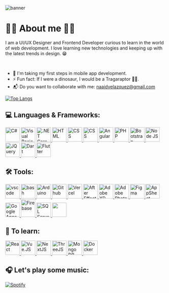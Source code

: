 ![banner](https://user-images.githubusercontent.com/42756212/188967450-5c5ee2a6-6fa4-4bdd-9240-3f0f231b4349.png)

<h1>🙋‍♂️ About me 🙋‍♂️</h1>

I am a UI/UX Designer and Frontend Developer curious to learn in the world of web development. I love learning new technologies and keeping up with the latest trends in design. 😁

<br>

* 👣 I'm taking my first steps in mobile app development.
* ⚡ Fun fact: If I were a dinosaur, I would be a Tragaraptor 🌮🦖.
* 📬 Do you want to collaborate with me: <a href="https://mail.google.com/mail/u/0/#inbox?compose=new">naaidvelazquez@gmail.com</a>

<!--[![GitHub Streak](https://streak-stats.demolab.com/?user=Naaidrv&theme=dark)](https://git.io/streak-stats)-->
[![Top Langs](https://github-readme-stats.vercel.app/api/top-langs/?username=Naaidrv&layout=compact&theme=cobalt)](https://github.com/Naaidrv/github-readme-stats)

<h2>💻 Languages & Frameworks: </h2>
<p align="left">
<a href="https://learn.microsoft.com/en-us/dotnet/csharp/"><img src="https://user-images.githubusercontent.com/42756212/188987712-ed297250-e455-4a5b-a786-867ffdd98bd2.png" alt="C#" width="45" height="45"/></a>
<a href="https://es.wikipedia.org/wiki/Visual_Basic">
<img src=https://user-images.githubusercontent.com/42756212/188988147-9a4fbd60-7850-4f61-a452-a09f12028474.png alt="Visual Basic" width="45" height="45"/></a>
<a href="https://dotnet.microsoft.com/en-us/learn/dotnet/what-is-dotnet">
<img src="https://cdn.jsdelivr.net/gh/devicons/devicon/icons/dotnetcore/dotnetcore-original.svg" alt=".NET Core" width="45" height="45"/>
</a>
<a href="https://developer.mozilla.org/es/docs/Glossary/HTML5">
<img src="https://cdn.jsdelivr.net/gh/devicons/devicon/icons/html5/html5-original.svg" alt="HTML" width="45" height="45"/>
</a>
<a href="https://developer.mozilla.org/es/docs/Web/CSS">
<img src="https://cdn.jsdelivr.net/gh/devicons/devicon/icons/css3/css3-original.svg" alt="CSS" width="45" height="45"/>
</a>
<a href="https://developer.mozilla.org/es/docs/Web/JavaScript">
<img src="https://cdn.jsdelivr.net/gh/devicons/devicon/icons/javascript/javascript-plain.svg" alt="CSS" width="45" height="45"/>
</a>
<a href="https://angular.io/">
<img src="https://cdn.jsdelivr.net/gh/devicons/devicon/icons/angularjs/angularjs-original.svg" alt="Angular" width="45" height="45"/>
</a>
<a href="https://www.php.net/docs.php">
<img src="https://cdn.jsdelivr.net/gh/devicons/devicon/icons/php/php-original.svg" alt="PHP" width="45" height="45"/>
</a>
<a href="https://getbootstrap.com/">
<img src="https://cdn.jsdelivr.net/gh/devicons/devicon/icons/bootstrap/bootstrap-original.svg" alt="Bootstrap" width="45" height="45"/>
</a>
<a href="https://nodejs.org/es/about/">
<img src="https://cdn.jsdelivr.net/gh/devicons/devicon/icons/nodejs/nodejs-plain-wordmark.svg" alt="Node JS" width="45" height="45"/>
</a>
<a href="https://jquery.com/">
<img src="https://cdn.jsdelivr.net/gh/devicons/devicon/icons/jquery/jquery-plain-wordmark.svg" alt="JQuery" width="45" height="45"/>
</a>
<a href="https://dart.dev/">
<img src="https://cdn.jsdelivr.net/gh/devicons/devicon/icons/dart/dart-original.svg" alt="Dart" width="45" height="45"/>
</a>
<a href="https://flutter.dev/">
<img src="https://cdn.jsdelivr.net/gh/devicons/devicon/icons/flutter/flutter-original.svg" alt="Flutter" width="45" height="45"/>
</a>
</p>

<h2>🛠 Tools: </h2>
<p align="left">
<a href="https://code.visualstudio.com/">
<img src="https://cdn.jsdelivr.net/gh/devicons/devicon/icons/vscode/vscode-original.svg" alt="vscode" width="45" height="45"/>
</a>
<a href="https://es.wikipedia.org/wiki/Bash">
<img src="https://cdn.jsdelivr.net/gh/devicons/devicon/icons/bash/bash-original.svg" alt="bash" width="45" height="45"/>
</a>
<a href="https://www.arduino.cc/">
<img src="https://cdn.jsdelivr.net/gh/devicons/devicon/icons/arduino/arduino-original-wordmark.svg" alt="Arduino" width="45" height="45"/>
</a>
<a href="https://docs.github.com/es">
<img src="https://user-images.githubusercontent.com/42756212/192025686-568b3257-f653-40da-a0f3-1b872fabb551.png" alt="Github" width="45" height="45"/>  
</a>
<a href="https://vercel.com/">
<img src="https://user-images.githubusercontent.com/42756212/193125447-ae3fe391-5088-4ef3-99eb-60d6c6fc4bc9.png" alt="Vercel" width="45" height="45"/>
</a>
<a href="https://www.adobe.com/mx/products/aftereffects.html">
<img src="https://user-images.githubusercontent.com/42756212/188987078-d3398c9a-547b-4cae-aade-d782962c8547.png" alt="After Effects" width="45" height="45"/>
</a>
<a href="https://www.adobe.com/mx/products/xd.html">
<img src="https://user-images.githubusercontent.com/42756212/188986881-499479fc-ab6a-4454-9d51-2b376ddf33d6.png" alt="Adobe XD" width="45" height="45"/>
</a>
<a href="https://www.adobe.com/mx/products/photoshop.html">
<img src="https://user-images.githubusercontent.com/42756212/188986413-16324661-3e7b-4c9d-9c6b-a967870e16e6.png" alt="Adobe Photoshop" width="45" height="45"/>
</a>
<a href="https://www.figma.com/">
<img src="https://cdn.jsdelivr.net/gh/devicons/devicon/icons/figma/figma-original.svg" alt="Figma" width="45" height="45"/>
</a>
<a href="https://about.appsheet.com/home/">
<img src="https://user-images.githubusercontent.com/42756212/191321054-9cb370e2-82e1-4da6-b38c-e04843f417f4.png" alt="AppSheet" width="45" height="45"/>
</a>
<a href="https://developers.google.com/apps-script">
<img src="https://user-images.githubusercontent.com/42756212/191319306-85627975-4a9d-4290-b5c2-06ec60a67770.png" alt="Google Apps Script" width="45" height="45"/>
</a>
<a href="https://firebase.google.com/?hl=es">
<img src="https://user-images.githubusercontent.com/42756212/188992124-4e2ec695-9e07-4ae2-a340-d7a913705256.png" alt="Firebase" width="45" height="55"/>
</a>
<a href="https://www.microsoft.com/es-mx/sql-server/sql-server-2019">
<img src="https://user-images.githubusercontent.com/42756212/188989570-71e26ee1-2f87-43f2-af1f-4f02448b94d4.png" alt="SQL Server" width="45" height="45"/>
</a>
<a href="https://www.mysql.com/">
<img src="https://cdn.jsdelivr.net/gh/devicons/devicon/icons/mysql/mysql-original-wordmark.svg" width="45" height="45"/>
</a>
</p>

<h2>🧐 To learn: </h2>
<p align="left">
<a href="https://es.reactjs.org/">
<img src="https://cdn.jsdelivr.net/gh/devicons/devicon/icons/react/react-original-wordmark.svg" alt="React" width="45" height="45"/>
</a>
<a href="https://vuejs.org/">
<img src="https://cdn.jsdelivr.net/gh/devicons/devicon/icons/vuejs/vuejs-original.svg" alt="Vue.JS" width="45" height="45"/>
</a>
<a href="https://nextjs.org/">
<img src="https://cdn.jsdelivr.net/gh/devicons/devicon/icons/nextjs/nextjs-original-wordmark.svg" alt="NextJS" width="45" height="45"/>
</a>
<a href="https://threejs.org/">
<img src="https://cdn.jsdelivr.net/gh/devicons/devicon/icons/threejs/threejs-original-wordmark.svg" alt="ThreeJS" width="45" height="45"/>
</a>
<a href="https://www.mongodb.com/">
<img src="https://cdn.jsdelivr.net/gh/devicons/devicon/icons/mongodb/mongodb-original-wordmark.svg" alt="Mongo DB" width="45" height="45"/>
</a>
<a href="https://www.docker.com/">
<img src="https://cdn.jsdelivr.net/gh/devicons/devicon/icons/docker/docker-plain-wordmark.svg" alt="Docker" width="45" height="45"/>
</a>
</p>


<h2>🎧 Let's play some music: </h2>

[![Spotify](https://novatorem-two-wine.vercel.app/api/spotify?background_color=0d1117)](https://open.spotify.com/user/22ecvxjvqabd4qazwz36ytnfa)

<!--
[![Spotify](https://spotify-github-profile.vercel.app/api/view?uid=22ecvxjvqabd4qazwz36ytnfa)](https://open.spotify.com/user/22ecvxjvqabd4qazwz36ytnfa)
 
Novatorem theme
[![spotify-github-profile](https://spotify-github-profile.vercel.app/api/view?uid=22ecvxjvqabd4qazwz36ytnfa&cover_image=true&theme=natemoo-re&bar_color=53b14f&bar_color_cover=true)](https://github.com/kittinan/spotify-github-profile)

[![spotify-github-profile](https://spotify-github-profile.vercel.app/api/view?
uid=22ecvxjvqabd4qazwz36ytnfa&redirect=true&theme=natemoo-re&show_offline=false&bar_color=53b14f&bar_color_cover=true)](https://github.com/kittinan/spotify-github-profile)

# Heey! 😄

### Estoy aprendiendo algo nuevo ... 💻

**Naaidrv/Naaidrv** is a ✨ _special_ ✨ repository because its `README.md` (this file) appears on your GitHub profile.

Here are some ideas to get you started:

- 🔭 I’m currently working on ...
- 🌱 I’m currently learning ...
- 👯 I’m looking to collaborate on ...
- 🤔 I’m looking for help with ...
- 💬 Ask me about ...
- 📫 How to reach me: ...
- 😄 Pronouns: ...
- ⚡ Fun fact: ...
-->
